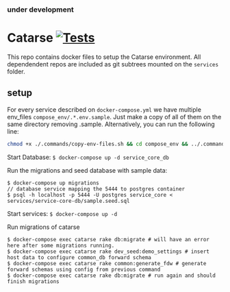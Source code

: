 ### under development

# Catarse [![Tests](https://github.com/common-group/services-core/workflows/Tests/badge.svg?branch=main)](https://github.com/common-group/services-core/actions?query=workflow%3ATests)
This repo contains docker files to setup the Catarse environment. All dependendent repos are included as git subtrees mounted on the `services` folder.

## setup

For every service described on `docker-compose.yml` we have multiple env_files `compose_env/.*.env.sample`. Just make a copy of all of them on the same directory removing .sample.
Alternatively, you can run the following line:

```bash
chmod +x ./.commands/copy-env-files.sh && cd compose_env && ../.commands/copy-env-files.sh
```

Start Database:
`$ docker-compose up -d service_core_db`

Run the migrations and seed database with sample data:

```
$ docker-compose up migrations
// database service mapping the 5444 to postgres container
$ psql -h localhost -p 5444 -U postgres service_core < services/service-core-db/sample.seed.sql
```

Start services:
`$ docker-compose up -d`

Run migrations of catarse

```
$ docker-compose exec catarse rake db:migrate # will have an error here after some migrations running.
$ docker-compose exec catarse rake dev_seed:demo_settings # insert host data to configure common_db forward schema
$ docker-compose exec catarse rake common:generate_fdw # generate forward schemas using config from previous command
$ docker-compose exec catarse rake db:migrate # run again and should finish migrations
```

